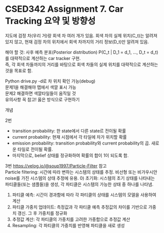 # CSED342 Assignment 7. Car Tracking 요약 및 방향성

지도에 검정 차(우리 거)랑 회색 차 여러 개가 있음. 회색 차의 실제 위치(C_t)는 알려져 있지 않고, 현재 검정 차의 위치에서 회색 차까지의 거리 정보(D_t)만 알려져 있음.

해야 할 것: 사후 예측 분포(Posterior distribution) P(C_t | D_1 = d_1, ..., D_t = d_t)를 대략적으로 계산하는 car tracker 구현.  
즉, 각 회색 차들까지의 거리를 바탕으로 회색 차들의 실제 위치를 대략적으로 계산하는 것을 목표로 함.  

Python drive.py -d로 차 위치 확인 가능(debug)  
문제1을 해결해야 맵에서 색깔 표시 가능  
문제2 해결하면 색깔타일들이 움직일 것  
유의사항 꼭 참고! 옳은 방식으로 구현하기  


개념

2번  
* transition probability: 한 state에서 다른 state르 전이될 확률
* current probability: 현재 시점에서 각 타일에 차가 위치할 확률
* emission probability: transition probability와 current probability의 곱. 새로운 타일로 전이될 확률.
* 마지막으로, belief 상태를 정규화하여 확률의 합이 1이 되도록 함.
 

3번 https://velog.io/@soup1997/Particle-Filter 참고  
Particle filtering: 시간에 따라 변하는 시스템의 상태를 추정. 비선형 또는 비가우시안 noise를 가진 시스템의 상태 추정에 유용.
0) 초기화: 시스템의 초기 상태를 나타내는 파티클들(또는 샘플들)을 생성, 각 파티클은 시스템의 가능한 상태 중 하나를 나타냄.
1) 파티클 예측: 시간이 경과함에 따라 각 파티클의 상태를 시스템의 모델을 사용하여 계산
2) 파티클 가중치 업데이트: 측정값과 각 파티클 예측 추정값의 차이를 기반으로 가중치 갱신. 그 후 가중치를 정규화
3) 추정값 계산: 각 파티클의 가중치를 고려한 가중합으로 추정값 계산
4) Resampling: 각 파티클의 가중치를 반영해 파티클을 새로 생성
